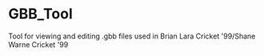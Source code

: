 # GBB_Tool
Tool for viewing and editing .gbb files used in Brian Lara Cricket '99/Shane Warne Cricket '99
